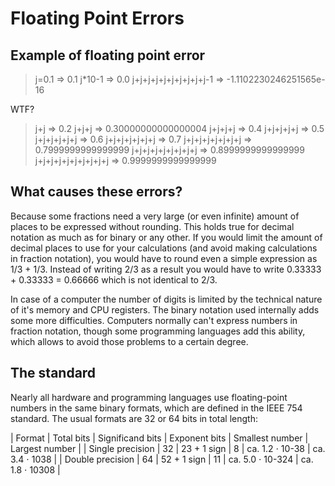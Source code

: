 # Floating Point Errors

## Example of floating point error

  > j=0.1
  => 0.1
  > j*10-1
  => 0.0
  > j+j+j+j+j+j+j+j+j+j-1
  => -1.1102230246251565e-16

WTF?

  > j+j
  => 0.2
  > j+j+j
  => 0.30000000000000004
  > j+j+j+j
  => 0.4
  > j+j+j+j+j
  => 0.5
  > j+j+j+j+j+j
  => 0.6
  > j+j+j+j+j+j+j
  => 0.7
  > j+j+j+j+j+j+j+j
  => 0.7999999999999999
  > j+j+j+j+j+j+j+j+j
  => 0.8999999999999999
  > j+j+j+j+j+j+j+j+j+j
  => 0.9999999999999999

## What causes these errors?

Because some fractions need a very large (or even infinite) amount of places to be expressed without rounding. This holds true for decimal notation as much as for binary or any other. If you would limit the amount of decimal places to use for your calculations (and avoid making calculations in fraction notation), you would have to round even a simple expression as 1/3 + 1/3. Instead of writing 2/3 as a result you would have to write 0.33333 + 0.33333 = 0.66666 which is not identical to 2/3.

In case of a computer the number of digits is limited by the technical nature of it's memory and CPU registers. The binary notation used internally adds some more difficulties. Computers normally can't express numbers in fraction notation, though some programming languages add this ability, which allows to avoid those problems to a certain degree.


## The standard

Nearly all hardware and programming languages use floating-point numbers in the same binary formats, which are defined in the IEEE 754 standard. The usual formats are 32 or 64 bits in total length:

| Format           | Total bits | Significand bits | Exponent bits | Smallest number  | Largest number  |
| Single precision | 32         | 23 + 1 sign      | 8             | ca. 1.2 ⋅ 10-38  | ca. 3.4 ⋅ 1038  |
| Double precision | 64         | 52 + 1 sign      | 11            | ca. 5.0 ⋅ 10-324 | ca. 1.8 ⋅ 10308 |

